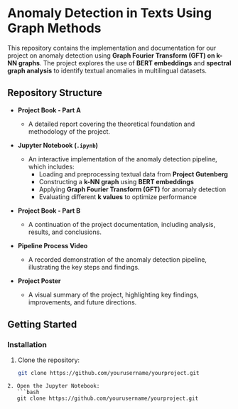 # Anomaly Detection in Texts Using Graph Methods

This repository contains the implementation and documentation for our project on anomaly detection using **Graph Fourier Transform (GFT) on k-NN graphs**. The project explores the use of **BERT embeddings** and **spectral graph analysis** to identify textual anomalies in multilingual datasets.

## Repository Structure  

- **Project Book - Part A**  
  - A detailed report covering the theoretical foundation and methodology of the project.

- **Jupyter Notebook (`.ipynb`)**  
  - An interactive implementation of the anomaly detection pipeline, which includes:  
    - Loading and preprocessing textual data from **Project Gutenberg**  
    - Constructing a **k-NN graph** using **BERT embeddings**  
    - Applying **Graph Fourier Transform (GFT)** for anomaly detection  
    - Evaluating different **k values** to optimize performance  

- **Project Book - Part B**  
  - A continuation of the project documentation, including analysis, results, and conclusions.

- **Pipeline Process Video**  
  - A recorded demonstration of the anomaly detection pipeline, illustrating the key steps and findings.

- **Project Poster**  
  - A visual summary of the project, highlighting key findings, improvements, and future directions.

## Getting Started  

### Installation  

1. Clone the repository:  
   ```bash
   git clone https://github.com/yourusername/yourproject.git
```
2. Open the Jupyter Notebook:
   ```bash
   git clone https://github.com/yourusername/yourproject.git
```
